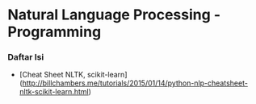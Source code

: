 # Natural Language Processing - Programming

### Daftar Isi

- [Cheat Sheet NLTK, scikit-learn] (http://billchambers.me/tutorials/2015/01/14/python-nlp-cheatsheet-nltk-scikit-learn.html)

